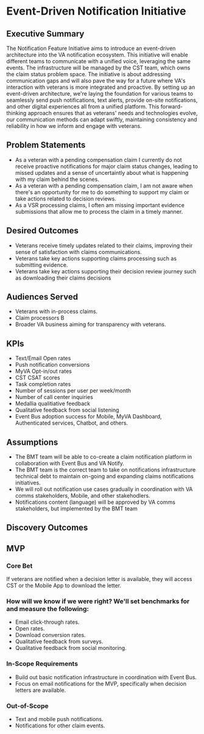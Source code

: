 # Event-Driven Notification Initiative

## Executive Summary
The Notification Feature Initiative aims to introduce an event-driven architecture into the VA notification ecosystem. This initiative will enable different teams to communicate with a unified voice, leveraging the same events. The infrastructure will be managed by the CST team, which owns the claim status problem space. The initiative is about addressing communication gaps and will also pave the way for a future where VA's interaction with veterans is more integrated and proactive. By setting up an event-driven architecture, we're laying the foundation for various teams to seamlessly send push notifications, text alerts, provide on-site notifications, and other digital experiences all from a unified platform. This forward-thinking approach ensures that as veterans' needs and technologies evolve, our communication methods can adapt swiftly, maintaining consistency and reliability in how we inform and engage with veterans.

## Problem Statements
- As a veteran with a pending compensation claim I currently do not receive proactive notifications for major claim status changes, leading to missed updates and a sense of uncertaintly about what is happening with my claim behind the scenes.
- As a veteran with a pending compensation claim, I am not aware when there's an opportunity for me to do something to support my claim or take actions related to decision reviews.
- As a VSR processing claims, I often am missing important evidence submissions that allow me to process the claim in a timely manner.

## Desired Outcomes
- Veterans receive timely updates related to their claims, improving their sense of satisfaction with claims communications.
- Veterans take key actions supporting claims processing such as submitting evidence.
- Veterans take key actions supporting their decision review journey such as downloading their claims decisions

## Audiences Served
- Veterans with in-process claims.
- Claim processors B
- Broader VA business aiming for transparency with veterans.

## KPIs
- Text/Email Open rates
- Push notification conversions
- MyVA Opt-in/out rates
- CST CSAT scores
- Task completion rates
- Number of sessions per user per week/month
- Number of call center inquiries
- Medallia qualitiative feedback
- Qualitative feedback from social listening
- Event Bus adoption success for Mobile, MyVA Dashboard, Authenticated services, Chatbot, and others.

## Assumptions
- The BMT team will be able to co-create a claim notification platform in collaboration with Event Bus and VA Notify.
- The BMT team is the correct team to take on notifications infrastructure technical debt to maintain on-going and expanding claims notifications initiatives.
- We will roll out notification use cases gradually in coordination with VA comms stakeholders, Mobile, and other stakehodlers.
- Notifications content (language) will be approved by VA comms stakeholders, but implemented by the BMT team


## Discovery Outcomes

## MVP
### Core Bet
If veterans are notified when a decision letter is available, they will access CST or the Mobile App to download the letter.

### How will we know if we were right? We'll set benchmarks for and measure the following:
- Email click-through rates.
- Open rates.
- Download conversion rates.
- Qualitative feedback from surveys.
- Qualitative feedback from social monitoring.

### In-Scope Requirements
- Build out basic notification infrastructure in coordination with Event Bus.
- Focus on email notifications for the MVP, specifically when decision letters are available.

### Out-of-Scope
- Text and mobile push notifications.
- Notifications for other claim events.
